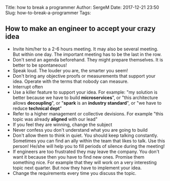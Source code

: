 Title: how to break a programmer
Author: SergeM
Date: 2017-12-21 23:50
Slug: how-to-break-a-programmer
Tags:     


## How to make an engineer to accept your crazy idea
* Invite him/her to a 2-6 hours meeting. It may also be several meeting. But within one day. The important meeting has to be the last in the row.
* Don't send an agenda beforehand. They might prepare themselves. It is better to be spontaneous!
* Speak loud. The louder you are, the smarter you seem!
* Don't bring any objective proofs or measurements that support your idea. Operate with the terms that nobody can measure. 
* Interrupt often
* Use a killer feature to support your idea. For example: "my solution is better because we have to build **microservices**",
or "this architecture allows **decoupling**", or "**spark** is an **industry standard**", or "we have to reduce **technical dept**"
* Refer to a higher management or collective devisions. For example "this topic was already **aligned** with our lead"
* If you feel they are winning, change the subject
* Never confess you don't understand what you are going to build
* Don't allow them to think in quiet. You should keep talking constantly. Sometimes you can find an ally within the team that likes to talk. Use this person! He/she will help you to fill periods of silence during the meeting!
* If engineers are too frustrated they may leave the company. You don't want it because then you have to find new ones. Promise them something nice. For example that they will work on a very interesting topic next quarter. But now they have to implement your idea.
* Change the requirements every time you discuss the topic.

